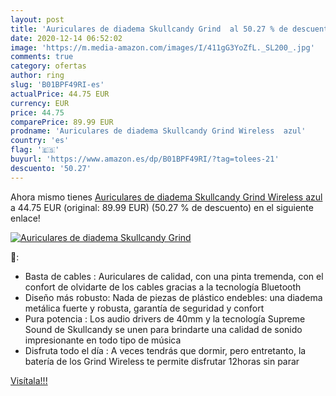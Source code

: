 ```yaml
---
layout: post
title: 'Auriculares de diadema Skullcandy Grind  al 50.27 % de descuento'
date: 2020-12-14 06:52:02
image: 'https://m.media-amazon.com/images/I/411gG3YoZfL._SL200_.jpg'
comments: true
category: ofertas
author: ring
slug: 'B01BPF49RI-es'
actualPrice: 44.75 EUR
currency: EUR
price: 44.75
comparePrice: 89.99 EUR
prodname: 'Auriculares de diadema Skullcandy Grind Wireless  azul'
country: 'es'
flag: '🇪🇸'
buyurl: 'https://www.amazon.es/dp/B01BPF49RI/?tag=tolees-21'
descuento: '50.27'
---
```


Ahora mismo tienes [Auriculares de diadema Skullcandy Grind Wireless  azul](https://www.amazon.es/dp/B01BPF49RI/?tag=tolees-21) a 44.75 EUR (original: 89.99 EUR) (50.27 %  de descuento) en el siguiente enlace!

[![Auriculares de diadema Skullcandy Grind ](https://m.media-amazon.com/images/I/411gG3YoZfL._SL200_.jpg)](https://www.amazon.es/dp/B01BPF49RI/?tag=tolees-21)

🔎:

- Basta de cables : Auriculares de calidad, con una pinta tremenda, con el confort de olvidarte de los cables gracias a la tecnología Bluetooth
- Diseño más robusto: Nada de piezas de plástico endebles: una diadema metálica fuerte y robusta, garantía de seguridad y confort
- Pura potencia : Los audio drivers de 40mm y la tecnología Supreme Sound de Skullcandy se unen para brindarte una calidad de sonido impresionante en todo tipo de música
- Disfruta todo el día : A veces tendrás que dormir, pero entretanto, la batería de los Grind Wireless te permite disfrutar 12horas sin parar

[Visítala!!!](https://www.amazon.es/dp/B01BPF49RI/?tag=tolees-21)
